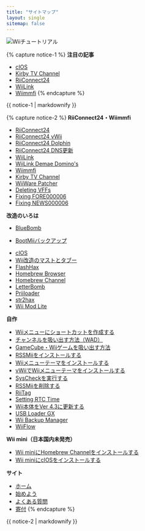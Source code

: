 ```yaml
---
title: "サイトマップ"
layout: single
sitemap: false
---
```


![Wiiチュートリアル](/images/WiiTutorials.jpg)

{% capture notice-1 %}
**注目の記事**

+ [cIOS](cios)
+ [Kirby TV Channel](kirby-tv)
+ [RiiConnect24](riiconnect24)
+ [WiiLink](wiilink)
+ [Wiimmfi](wiimmfi)
{% endcapture %}
<div class="notice--info">{{ notice-1 | markdownify }}</div>

{% capture notice-2 %}
**RiiConnect24・Wiimmfi**
+ [RiiConnect24](riiconnect24)
+ [RiiConnect24 vWii](riiconnect24-vwii)
+ [RiiConnect24 Dolphin](riiconnect24-dolphin)
+ [RiiConnect24 DNS更新](riiconnect24-dns-update)
+ [WiiLink](wiilink)
+ [WiiLink Demae Domino's](wiilink-demae-dominos)
+ [Wiimmfi](wiimmfi)
+ [Kirby TV Channel](kirby-tv)
+ [WiiWare Patcher](wiiwarepatcher)
+ [Deleting VFFs](deleting-vffs)
+ [Fixing FORE000006](riiconnect24-batteryfix)
+ [Fixing NEWS000006](news000006)

**改造のいろは**
+ [BlueBomb](bluebomb)
* [BootMiiバックアップ](bootmii)
+ [cIOS](cios)
+ [Wii改造のマストとタブー](dosanddonts)
+ [FlashHax](flashhax)
+ [Homebrew Browser](hbb)
+ [Homebrew Channel](hbc)
+ [LetterBomb](letterbomb)
+ [Priiloader](priiloader)
+ [str2hax](str2hax)
+ [Wii Mod Lite](wiimodlite)

**自作**
+ [Wiiメニューにショートカットを作成する](wiigsc)
+ [チャンネルを吸い出す方法（WAD）](dump-wads)
+ [GameCube・Wiiゲームを吸い出す方法](dump-games)
+ [RSSMiiをインストールする](rssmii)
+ [Wiiメニューテーマをインストールする](themes)
+ [vWiiでWiiメニューテーマをインストールする](themes-vwii)
+ [SysCheckを実行する](syscheck)
+ [RSSMiiを削除する](rssmii-remove)
+ [RiiTag](riitag)
+ [Setting RTC Time](rtc)
+ [Wii本体をVer 4.3に更新する](update)
+ [USB Loader GX](usbloadergx)
+ [Wii Backup Manager](wiibackupmanager)
+ [WiiFlow](wiiflow)

**Wii mini（日本国内未発売）**
+ [Wii miniにHomebrew Channelをインストールする](hbc-mini)
+ [Wii miniにcIOSをインストールする](cios-mini)

**サイト**
+ [ホーム](/)
+ [始めよう](get-started)
+ [よくある質問](faq)
+ [寄付](donations)
{% endcapture %}
<div class="notice--primary">{{ notice-2 | markdownify }}</div>

